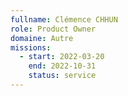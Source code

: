 ```yaml
---
fullname: Clémence CHHUN
role: Product Owner
domaine: Autre
missions:
  - start: 2022-03-20
    end: 2022-10-31
    status: service
---
```


